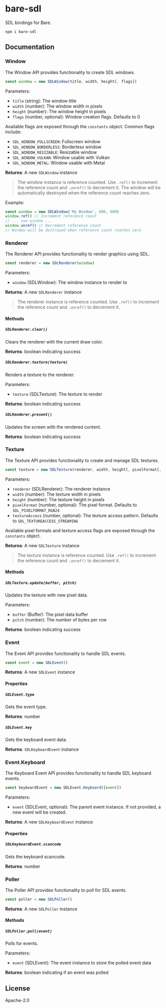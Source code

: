 # bare-sdl

SDL bindings for Bare.

```
npm i bare-sdl
```

## Documentation

### Window

The Window API provides functionality to create SDL windows.

```javascript
const window = new SDLWindow(title, width, height[, flags])
```

Parameters:

- `title` (string): The window title
- `width` (number): The window width in pixels
- `height` (number): The window height in pixels
- `flags` (number, optional): Window creation flags. Defaults to 0

Available flags are exposed through the `constants` object. Common flags include:

- `SDL_WINDOW_FULLSCREEN`: Fullscreen window
- `SDL_WINDOW_BORDERLESS`: Borderless window
- `SDL_WINDOW_RESIZABLE`: Resizable window
- `SDL_WINDOW_VULKAN`: Window usable with Vulkan
- `SDL_WINDOW_METAL`: Window usable with Metal

**Returns**: A new `SDLWindow` instance

> The window instance is reference counted. Use `.ref()` to increment the reference count and `.unref()` to decrement it. The window will be automatically destroyed when the reference count reaches zero.

Example:

```javascript
const window = new SDLWindow('My Window', 800, 600)
window.ref() // Increment reference count
// ... use window ...
window.unref() // Decrement reference count
// Window will be destroyed when reference count reaches zero
```

### Renderer

The Renderer API provides functionality to render graphics using SDL.

```javascript
const renderer = new SDLRenderer(window)
```

Parameters:

- `window` (SDLWindow): The window instance to render to

**Returns**: A new `SDLRenderer` instance

> The renderer instance is reference counted. Use `.ref()` to increment the reference count and `.unref()` to decrement it.

#### Methods

##### `SDLRenderer.clear()`

Clears the renderer with the current draw color.

**Returns**: boolean indicating success

##### `SDLRenderer.texture(texture)`

Renders a texture to the renderer.

Parameters:

- `texture` (SDLTexture): The texture to render

**Returns**: boolean indicating success

##### `SDLRenderer.present()`

Updates the screen with the rendered content.

**Returns**: boolean indicating success

### Texture

The Texture API provides functionality to create and manage SDL textures.

```javascript
const texture = new SDLTexture(renderer, width, height[, pixelFormat[, textureAccess]])
```

Parameters:

- `renderer` (SDLRenderer): The renderer instance
- `width` (number): The texture width in pixels
- `height` (number): The texture height in pixels
- `pixelFormat` (number, optional): The pixel format. Defaults to `SDL_PIXELFORMAT_RGB24`
- `textureAccess` (number, optional): The texture access pattern. Defaults to `SDL_TEXTUREACCESS_STREAMING`

Available pixel formats and texture access flags are exposed through the `constants` object.

**Returns**: A new `SDLTexture` instance

> The texture instance is reference counted. Use `.ref()` to increment the reference count and `.unref()` to decrement it.

#### Methods

##### `SDLTexture.update(buffer, pitch)`

Updates the texture with new pixel data.

Parameters:

- `buffer` (Buffer): The pixel data buffer
- `pitch` (number): The number of bytes per row

**Returns**: boolean indicating success

### Event

The Event API provides functionality to handle SDL events.

```javascript
const event = new SDLEvent()
```

**Returns**: A new `SDLEvent` instance

#### Properties

##### `SDLEvent.type`

Gets the event type.

**Returns**: number

##### `SDLEvent.key`

Gets the keyboard event data.

**Returns**: `SDLKeyboardEvent` instance

### Event.Keyboard

The Keyboard Event API provides functionality to handle SDL keyboard events.

```javascript
const keyboardEvent = new SDLEvent.Keyboard([event])
```

Parameters:

- `event` (SDLEvent, optional): The parent event instance. If not provided, a new event will be created.

**Returns**: A new `SDLKeyboardEvent` instance

#### Properties

##### `SDLKeyboardEvent.scancode`

Gets the keyboard scancode.

**Returns**: number

### Poller

The Poller API provides functionality to poll for SDL events.

```javascript
const poller = new SDLPoller()
```

**Returns**: A new `SDLPoller` instance

#### Methods

##### `SDLPoller.poll(event)`

Polls for events.

Parameters:

- `event` (SDLEvent): The event instance to store the polled event data

**Returns**: boolean indicating if an event was polled

## License

Apache-2.0
